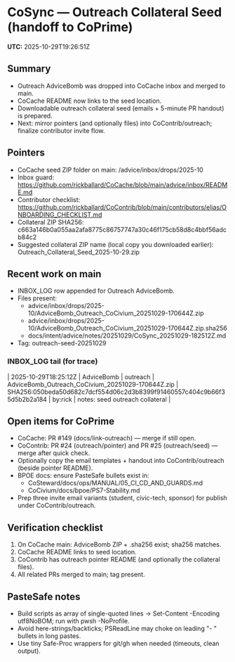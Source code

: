 # CoSync — Outreach Collateral Seed (handoff to CoPrime)
**UTC:** 2025-10-29T19:26:51Z

## Summary
- Outreach AdviceBomb was dropped into CoCache inbox and merged to main.
- CoCache README now links to the seed location.
- Downloadable outreach collateral seed (emails + 5-minute PR handout) is prepared.
- Next: mirror pointers (and optionally files) into CoContrib/outreach; finalize contributor invite flow.

## Pointers
- CoCache seed ZIP folder on main: /advice/inbox/drops/2025-10
- Inbox guard: https://github.com/rickballard/CoCache/blob/main/advice/inbox/README.md
- Contributor checklist: https://github.com/rickballard/CoContrib/blob/main/contributors/elias/ONBOARDING_CHECKLIST.md
- Collateral ZIP SHA256: c663a146b0a055aa2afa8775c86757747a30c46f175cb58d8c4bbf56adcb84c2
- Suggested collateral ZIP name (local copy you downloaded earlier): Outreach_Collateral_Seed_2025-10-29.zip

## Recent work on main
- INBOX_LOG row appended for Outreach AdviceBomb.
- Files present:
  - advice/inbox/drops/2025-10/AdviceBomb_Outreach_CoCivium_20251029-170644Z.zip
  - advice/inbox/drops/2025-10/AdviceBomb_Outreach_CoCivium_20251029-170644Z.zip.sha256
  - docs/intent/advice/notes/20251029/CoSync_20251029-182512Z.md
- Tag: outreach-seed-20251029

### INBOX_LOG tail (for trace)
| 2025-10-29T18:25:12Z | AdviceBomb | outreach | AdviceBomb_Outreach_CoCivium_20251029-170644Z.zip | SHA256:050beda50d682c7dcf554d06c2d3b8399f91460557c404c9b66f35d5b2b2a184 | by:rick | notes: seed outreach collateral |

## Open items for CoPrime
- CoCache: PR #149 (docs/link-outreach) — merge if still open.
- CoContrib: PR #24 (outreach/pointer) and PR #25 (outreach/seed) — merge after quick check.
- Optionally copy the email templates + handout into CoContrib/outreach (beside pointer README).
- BPOE docs: ensure PasteSafe bullets exist in:
  - CoSteward/docs/ops/MANUAL/05_CI_CD_AND_GUARDS.md
  - CoCivium/docs/bpoe/PS7-Stability.md
- Prep three invite email variants (student, civic-tech, sponsor) for publish under CoContrib/outreach.

## Verification checklist
1. On CoCache main: AdviceBomb ZIP + .sha256 exist; sha256 matches.
2. CoCache README links to seed location.
3. CoContrib has outreach pointer README (and optionally the collateral files).
4. All related PRs merged to main; tag present.

## PasteSafe notes
- Build scripts as array of single-quoted lines -> Set-Content -Encoding utf8NoBOM; run with pwsh -NoProfile.
- Avoid here-strings/backticks; PSReadLine may choke on leading "- " bullets in long pastes.
- Use tiny Safe-Proc wrappers for git/gh when needed (timeouts, clean output).
